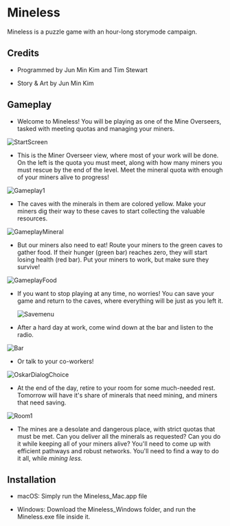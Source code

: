 # Mineless
Mineless is a puzzle game with an hour-long storymode campaign.

## Credits
- Programmed by Jun Min Kim and Tim Stewart

- Story & Art by Jun Min Kim

## Gameplay
- Welcome to Mineless! You will be playing as one of the Mine Overseers, tasked with meeting quotas and managing your miners.
  
![StartScreen](https://github.com/Moragoh/Mineless-Sam/assets/24793742/ab869cea-96af-46dc-88c5-ca72e6f399e0)


- This is the Miner Overseer view, where most of your work will be done. On the left is the quota you must meet, along with how many miners you must rescue by the end of the level. Meet the mineral quota with enough of your miners alive to progress!
  
![Gameplay1](https://github.com/Moragoh/Mineless-Sam/assets/24793742/afca78d8-9ca1-4cc1-bd90-1860b5c11aaa)


- The caves with the minerals in them are colored yellow. Make your miners dig their way to these caves to start collecting the valuable resources.
  
![GameplayMineral](https://github.com/Moragoh/Mineless-Sam/assets/24793742/c7f0df97-3842-42b9-b7ca-107b2da393b7)


- But our miners also need to eat! Route your miners to the green caves to gather food. If their hunger (green bar) reaches zero, they will start losing health (red bar). Put your miners to work, but make sure they survive!
  
![GameplayFood](https://github.com/Moragoh/Mineless-Sam/assets/24793742/8db1c869-0582-4b0e-8ff1-49ef6d57523d)


- If you want to stop playing at any time, no worries! You can save your game and return to the caves, where everything will be just as you left it.
  
  ![Savemenu](https://github.com/Moragoh/Mineless-Sam/assets/24793742/d0c6cc66-3ca2-4b39-b24f-30b21188f0f1)
  

- After a hard day at work, come wind down at the bar and listen to the radio.
  
![Bar](https://github.com/Moragoh/Mineless-Sam/assets/24793742/efc56c8e-4b4a-4902-b109-f6a24041f623)


- Or talk to your co-workers!
  
![OskarDialogChoice](https://github.com/Moragoh/Mineless-Sam/assets/24793742/ca4c1c66-3c88-4d50-9569-ba8a147ca75e)


- At the end of the day, retire to your room for some much-needed rest. Tomorrow will have it's share of minerals that need mining, and miners that need saving.
  
![Room1](https://github.com/Moragoh/Mineless-Sam/assets/24793742/2ed2928a-64b8-407f-a8ac-676dc7d0a21f)


- The mines are a desolate and dangerous place, with strict quotas that must be met. Can you deliver all the minerals as requested? Can you do it while keeping all of your miners alive? You'll need to come up with efficient pathways and robust networks. You'll need to find a way to do it all, while _mining less._

## Installation
- macOS:
Simply run the Mineless_Mac.app file


- Windows: 
Download the Mineless_Windows folder, and run the Mineless.exe file inside it.
